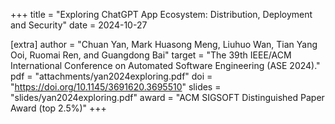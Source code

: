+++
title = "Exploring ChatGPT App Ecosystem: Distribution, Deployment and Security"
date = 2024-10-27

[extra]
author = "Chuan Yan, Mark Huasong Meng, Liuhuo Wan, Tian Yang Ooi, Ruomai Ren, and Guangdong Bai"
target = "The 39th IEEE/ACM International Conference on Automated Software Engineering (ASE 2024)."
pdf = "attachments/yan2024exploring.pdf"
doi = "https://doi.org/10.1145/3691620.3695510"
slides = "slides/yan2024exploring.pdf"
award = "ACM SIGSOFT Distinguished Paper Award (top 2.5%)"
+++

